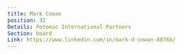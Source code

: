 ```yaml
---
title: Mark Cowan
position: 32
Details: Potomac International Partners
Section: board
Link: https://www.linkedin.com/in/mark-d-cowan-8876b/
---
```


